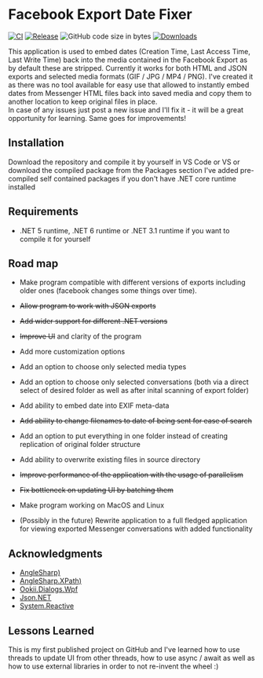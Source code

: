 # Facebook Export Date Fixer

[![CI](https://github.com/marcin-przywoski/FacebookExportDatePhotoFixer/actions/workflows/CI.yml/badge.svg)](https://github.com/marcin-przywoski/FacebookExportDatePhotoFixer/actions/workflows/CI.yml)
[![Release](https://img.shields.io/github/release/marcin-przywoski/FacebookExportDatePhotoFixer.svg)](https://github.com/marcin-przywoski/FacebookExportDatePhotoFixer/releases)
![GitHub code size in bytes](https://img.shields.io/github/languages/code-size/marcin-przywoski/FacebookExportDatePhotoFixer)
[![Downloads](https://img.shields.io/github/downloads/marcin-przywoski/FacebookExportDatePhotoFixer/total)](https://github.com/marcin-przywoski/FacebookExportDatePhotoFixer/releases)

This application is used to embed dates (Creation Time, Last Access Time, Last Write Time) back into the media contained in the Facebook Export as by default these are stripped. Currently it works for both HTML and JSON exports and selected media formats (GIF / JPG / MP4 / PNG).
I've created it as there was no tool available for easy use that allowed to instantly embed dates from Messenger HTML files back into saved media and copy them to another location to keep original files in place.  
In case of any issues just post a new issue and I'll fix it - it will be a great opportunity for learning. Same goes for improvements!

## Installation

Download the repository and compile it by yourself in VS Code or VS or download the compiled package from the Packages section
I've added pre-compiled self contained packages if you don't have .NET core runtime installed

## Requirements

- .NET 5 runtime, .NET 6 runtime or .NET 3.1 runtime if you want to compile it for yourself

## Road map

- Make program compatible with different versions of exports including older ones (facebook changes some things over time).

- ~~Allow program to work with JSON exports~~

- ~~Add wider support for different .NET versions~~

- ~~Improve UI~~ and clarity of the program

- Add more customization options

- Add an option to choose only selected media types

- Add an option to choose only selected conversations (both via a direct select of desired folder as well as after inital scanning of export folder)

- Add ability to embed date into EXIF meta-data

- ~~Add ability to change filenames to date of being sent for ease of search~~

- Add an option to put everything in one folder instead of creating replication of original folder structure

- Add ability to overwrite existing files in source directory

- ~~Improve performance of the application with the usage of parallelism~~

- ~~Fix bottleneck on updating UI by batching them~~

- Make program working on MacOS and Linux

- (Possibly in the future) Rewrite application to a full fledged application for viewing exported Messenger conversations with added functionality

## Acknowledgments

- [AngleSharp)](https://github.com/AngleSharp/AngleSharp)
- [AngleSharp.XPath)](https://github.com/AngleSharp/AngleSharp.XPath)
- [Ookii.Dialogs.Wpf](https://github.com/ookii-dialogs/ookii-dialogs-wpf)
- [Json.NET](https://github.com/JamesNK/Newtonsoft.Json)
- [System.Reactive](https://github.com/dotnet/reactive)

## Lessons Learned

This is my first published project on GitHub and I've learned how to use threads to update UI from other threads, how to use async / await as well as how to use external libraries in order to not re-invent the wheel :)
